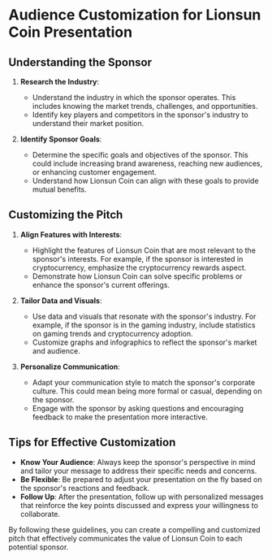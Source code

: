 # Audience Customization for Lionsun Coin Presentation

## Understanding the Sponsor

1. **Research the Industry**: 
   - Understand the industry in which the sponsor operates. This includes knowing the market trends, challenges, and opportunities.
   - Identify key players and competitors in the sponsor's industry to understand their market position.

2. **Identify Sponsor Goals**:
   - Determine the specific goals and objectives of the sponsor. This could include increasing brand awareness, reaching new audiences, or enhancing customer engagement.
   - Understand how Lionsun Coin can align with these goals to provide mutual benefits.

## Customizing the Pitch

1. **Align Features with Interests**:
   - Highlight the features of Lionsun Coin that are most relevant to the sponsor's interests. For example, if the sponsor is interested in cryptocurrency, emphasize the cryptocurrency rewards aspect.
   - Demonstrate how Lionsun Coin can solve specific problems or enhance the sponsor's current offerings.

2. **Tailor Data and Visuals**:
   - Use data and visuals that resonate with the sponsor's industry. For example, if the sponsor is in the gaming industry, include statistics on gaming trends and cryptocurrency adoption.
   - Customize graphs and infographics to reflect the sponsor's market and audience.

3. **Personalize Communication**:
   - Adapt your communication style to match the sponsor's corporate culture. This could mean being more formal or casual, depending on the sponsor.
   - Engage with the sponsor by asking questions and encouraging feedback to make the presentation more interactive.

## Tips for Effective Customization

- **Know Your Audience**: Always keep the sponsor's perspective in mind and tailor your message to address their specific needs and concerns.
- **Be Flexible**: Be prepared to adjust your presentation on the fly based on the sponsor's reactions and feedback.
- **Follow Up**: After the presentation, follow up with personalized messages that reinforce the key points discussed and express your willingness to collaborate.

By following these guidelines, you can create a compelling and customized pitch that effectively communicates the value of Lionsun Coin to each potential sponsor.

